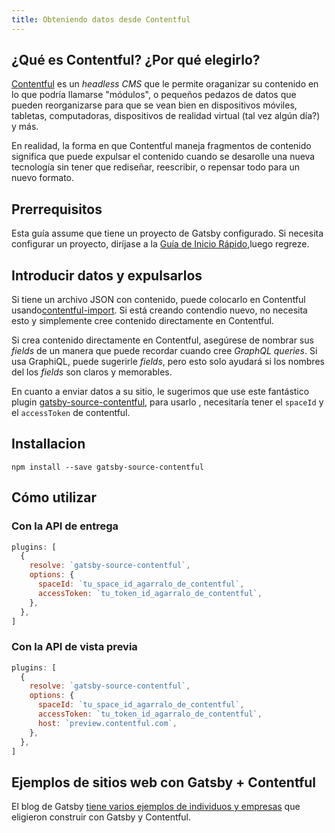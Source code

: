 ```yaml
---
title: Obteniendo datos desde Contentful
---
```


## ¿Qué es Contentful? ¿Por qué elegirlo?

[Contentful](https://www.contentful.com/) es un _headless CMS_ que le permite
oraganizar su contenido en lo que podría llamarse "módulos", o pequeños pedazos de datos que pueden reorganizarse para que se vean bien en dispositivos móviles, tabletas, computadoras, dispositivos de realidad virtual (tal vez algún día?) y más.

En realidad, la forma en que Contentful maneja fragmentos de contenido significa que puede expulsar el contenido cuando se desarolle una nueva tecnología sin tener que rediseñar, reescribir, o repensar todo para un nuevo formato.

## Prerrequisitos

Esta guía assume que tiene un proyecto de Gatsby configurado. Si necesita configurar un proyecto, diríjase a la [Guía de Inicio Rápido](/docs/quick-start),luego regreze.

## Introducir datos y expulsarlos

Si tiene un archivo JSON con contenido, puede colocarlo en Contentful usando[contentful-import](https://github.com/contentful/contentful-import). Si está creando contendio nuevo, no necesita esto y simplemente cree contenido directamente en Contentful.

Si crea contenido directamente en Contentful, asegúrese de nombrar sus _fields_ de un manera que puede recordar cuando cree _GraphQL queries_.
Si usa GraphiQL, puede sugerirle _fields_, pero esto solo ayudará si los nombres del los _fields_ son claros y memorables.

En cuanto a enviar datos a su sitio, le sugerimos que use este fantástico plugin [gatsby-source-contentful](https://www.npmjs.com/package/gatsby-source-contentful), para usarlo , necesitaría tener el `spaceId` y el `accessToken` de contentful.

## Installacion

```shell
npm install --save gatsby-source-contentful
```

## Cómo utilizar

### Con la API de entrega

```javascript:title=gatsby-config.js
plugins: [
  {
    resolve: `gatsby-source-contentful`,
    options: {
      spaceId: `tu_space_id_agarralo_de_contentful`,
      accessToken: `tu_token_id_agarralo_de_contentful`,
    },
  },
]
```

### Con la API de vista previa

```javascript:title=gatsby-config.js
plugins: [
  {
    resolve: `gatsby-source-contentful`,
    options: {
      spaceId: `tu_space_id_agarralo_de_contentful`,
      accessToken: `tu_token_id_agarralo_de_contentful`,
      host: `preview.contentful.com`,
    },
  },
]
```

## Ejemplos de sitios web con Gatsby + Contentful

El blog de Gatsby [tiene varios ejemplos de individuos y empresas](/blog/tags/contentful) que eligieron construir con Gatsby y Contentful.
